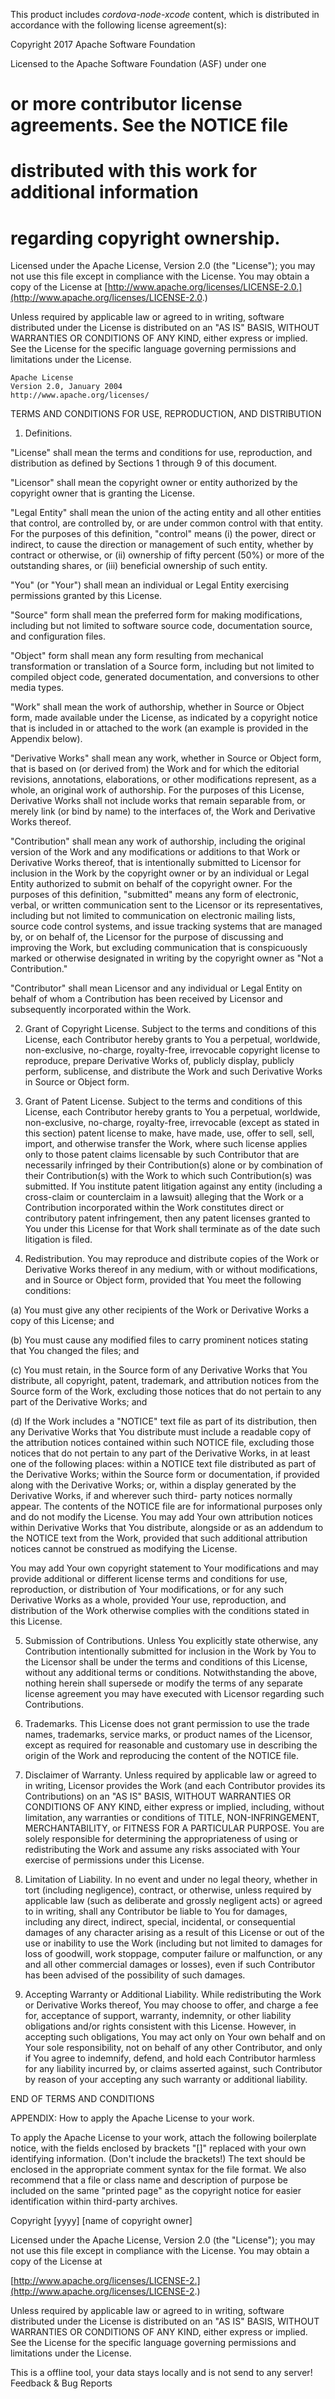 This product includes _cordova-node-xcode_ content, which is distributed in accordance with the following license agreement(s):

Copyright 2017 Apache Software Foundation

Licensed to the Apache Software Foundation (ASF) under one
# or more contributor license agreements. See the NOTICE file
# distributed with this work for additional information
# regarding copyright ownership.

Licensed under the Apache License, Version 2.0 (the "License"); you may not use this file except in compliance with the License. You may obtain
a copy of the License at [http://www.apache.org/licenses/LICENSE-2.0.](http://www.apache.org/licenses/LICENSE-2.0.)

Unless required by applicable law or agreed to in writing, software distributed under the License is distributed on an "AS IS" BASIS, WITHOUT
WARRANTIES OR CONDITIONS OF ANY KIND, either express or implied. See the License for the specific language governing permissions and
limitations under the License.

```
Apache License
Version 2.0, January 2004
http://www.apache.org/licenses/
```
TERMS AND CONDITIONS FOR USE, REPRODUCTION, AND DISTRIBUTION

1. Definitions.

"License" shall mean the terms and conditions for use, reproduction, and distribution as defined by Sections 1 through 9 of this document.

"Licensor" shall mean the copyright owner or entity authorized by the copyright owner that is granting the License.

"Legal Entity" shall mean the union of the acting entity and all other entities that control, are controlled by, or are under common control with
that entity. For the purposes of this definition, "control" means (i) the power, direct or indirect, to cause the direction or management of such
entity, whether by contract or otherwise, or (ii) ownership of fifty percent (50%) or more of the outstanding shares, or (iii) beneficial ownership
of such entity.

"You" (or "Your") shall mean an individual or Legal Entity exercising permissions granted by this License.

"Source" form shall mean the preferred form for making modifications, including but not limited to software source code, documentation
source, and configuration files.

"Object" form shall mean any form resulting from mechanical transformation or translation of a Source form, including but not limited to
compiled object code, generated documentation, and conversions to other media types.

"Work" shall mean the work of authorship, whether in Source or Object form, made available under the License, as indicated by a copyright
notice that is included in or attached to the work (an example is provided in the Appendix below).

"Derivative Works" shall mean any work, whether in Source or Object form, that is based on (or derived from) the Work and for which the
editorial revisions, annotations, elaborations, or other modifications represent, as a whole, an original work of authorship. For the purposes of
this License, Derivative Works shall not include works that remain separable from, or merely link (or bind by name) to the interfaces of, the
Work and Derivative Works thereof.

"Contribution" shall mean any work of authorship, including the original version of the Work and any modifications or additions to that Work or
Derivative Works thereof, that is intentionally submitted to Licensor for inclusion in the Work by the copyright owner or by an individual or
Legal Entity authorized to submit on behalf of the copyright owner. For the purposes of this definition, "submitted" means any form of
electronic, verbal, or written communication sent to the Licensor or its representatives, including but not limited to communication on
electronic mailing lists, source code control systems, and issue tracking systems that are managed by, or on behalf of, the Licensor for the
purpose of discussing and improving the Work, but excluding communication that is conspicuously marked or otherwise designated in writing
by the copyright owner as "Not a Contribution."

"Contributor" shall mean Licensor and any individual or Legal Entity on behalf of whom a Contribution has been received by Licensor and
subsequently incorporated within the Work.

2. Grant of Copyright License. Subject to the terms and conditions of this License, each Contributor hereby grants to You a perpetual,
worldwide, non-exclusive, no-charge, royalty-free, irrevocable copyright license to reproduce, prepare Derivative Works of, publicly display,
publicly perform, sublicense, and distribute the Work and such Derivative Works in Source or Object form.


3. Grant of Patent License. Subject to the terms and conditions of this License, each Contributor hereby grants to You a perpetual, worldwide,
non-exclusive, no-charge, royalty-free, irrevocable (except as stated in this section) patent license to make, have made, use, offer to sell, sell,
import, and otherwise transfer the Work, where such license applies only to those patent claims licensable by such Contributor that are
necessarily infringed by their Contribution(s) alone or by combination of their Contribution(s) with the Work to which such Contribution(s) was
submitted. If You institute patent litigation against any entity (including a cross-claim or counterclaim in a lawsuit) alleging that the Work or a
Contribution incorporated within the Work constitutes direct or contributory patent infringement, then any patent licenses granted to You
under this License for that Work shall terminate as of the date such litigation is filed.
4. Redistribution. You may reproduce and distribute copies of the Work or Derivative Works thereof in any medium, with or without
modifications, and in Source or Object form, provided that You meet the following conditions:

(a) You must give any other recipients of the Work or Derivative Works a copy of this License; and

(b) You must cause any modified files to carry prominent notices stating that You changed the files; and

(c) You must retain, in the Source form of any Derivative Works that You distribute, all copyright, patent, trademark, and attribution notices
from the Source form of the Work, excluding those notices that do not pertain to any part of the Derivative Works; and

(d) If the Work includes a "NOTICE" text file as part of its distribution, then any Derivative Works that You distribute must include a readable
copy of the attribution notices contained within such NOTICE file, excluding those notices that do not pertain to any part of the Derivative
Works, in at least one of the following places: within a NOTICE text file distributed as part of the Derivative Works; within the Source form or
documentation, if provided along with the Derivative Works; or, within a display generated by the Derivative Works, if and wherever such third-
party notices normally appear. The contents of the NOTICE file are for informational purposes only and do not modify the License. You may add
Your own attribution notices within Derivative Works that You distribute, alongside or as an addendum to the NOTICE text from the Work,
provided that such additional attribution notices cannot be construed as modifying the License.

You may add Your own copyright statement to Your modifications and may provide additional or different license terms and conditions for use,
reproduction, or distribution of Your modifications, or for any such Derivative Works as a whole, provided Your use, reproduction, and
distribution of the Work otherwise complies with the conditions stated in this License.

5. Submission of Contributions. Unless You explicitly state otherwise, any Contribution intentionally submitted for inclusion in the Work by You
to the Licensor shall be under the terms and conditions of this License, without any additional terms or conditions. Notwithstanding the above,
nothing herein shall supersede or modify the terms of any separate license agreement you may have executed with Licensor regarding such
Contributions.

6. Trademarks. This License does not grant permission to use the trade names, trademarks, service marks, or product names of the Licensor,
except as required for reasonable and customary use in describing the origin of the Work and reproducing the content of the NOTICE file.
7. Disclaimer of Warranty. Unless required by applicable law or agreed to in writing, Licensor provides the Work (and each Contributor provides
its Contributions) on an "AS IS" BASIS, WITHOUT WARRANTIES OR CONDITIONS OF ANY KIND, either express or implied, including, without
limitation, any warranties or conditions of TITLE, NON-INFRINGEMENT, MERCHANTABILITY, or FITNESS FOR A PARTICULAR PURPOSE. You are
solely responsible for determining the appropriateness of using or redistributing the Work and assume any risks associated with Your exercise
of permissions under this License.
8. Limitation of Liability. In no event and under no legal theory, whether in tort (including negligence), contract, or otherwise, unless required
by applicable law (such as deliberate and grossly negligent acts) or agreed to in writing, shall any Contributor be liable to You for damages,
including any direct, indirect, special, incidental, or consequential damages of any character arising as a result of this License or out of the use
or inability to use the Work (including but not limited to damages for loss of goodwill, work stoppage, computer failure or malfunction, or any
and all other commercial damages or losses), even if such Contributor has been advised of the possibility of such damages.
9. Accepting Warranty or Additional Liability. While redistributing the Work or Derivative Works thereof, You may choose to offer, and charge a
fee for, acceptance of support, warranty, indemnity, or other liability obligations and/or rights consistent with this License. However, in
accepting such obligations, You may act only on Your own behalf and on Your sole responsibility, not on behalf of any other Contributor, and
only if You agree to indemnify, defend, and hold each Contributor harmless for any liability incurred by, or claims asserted against, such
Contributor by reason of your accepting any such warranty or additional liability.

END OF TERMS AND CONDITIONS

APPENDIX: How to apply the Apache License to your work.

To apply the Apache License to your work, attach the following boilerplate notice, with the fields enclosed by brackets "[]" replaced with your
own identifying information. (Don't include the brackets!) The text should be enclosed in the appropriate comment syntax for the file format.
We also recommend that a file or class name and description of purpose be included on the same "printed page" as the copyright notice for
easier identification within third-party archives.

Copyright [yyyy] [name of copyright owner]


Licensed under the Apache License, Version 2.0 (the "License"); you may not use this file except in compliance with the License. You may obtain
a copy of the License at

[http://www.apache.org/licenses/LICENSE-2.](http://www.apache.org/licenses/LICENSE-2.)

Unless required by applicable law or agreed to in writing, software distributed under the License is distributed on an "AS IS" BASIS, WITHOUT
WARRANTIES OR CONDITIONS OF ANY KIND, either express or implied. See the License for the specific language governing permissions and
limitations under the License.



This is a offline tool, your data stays locally and is not send to any server!
Feedback & Bug Reports